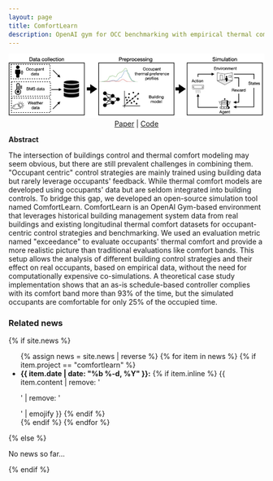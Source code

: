 ```yaml
---
layout: page
title: ComfortLearn 
description: OpenAI gym for OCC benchmarking with empirical thermal comfort 
---
```


<center>
  <img src="/assets/img/comfortlearn.jpeg"> <br />
   <a href="https://doi.org/10.1145/3563357.3566167">Paper</a> |
   <a href="https://github.com/buds-lab/ComfortLearn">Code</a>
</center>

**Abstract**

The intersection of buildings control and thermal comfort modeling may seem obvious, but there are still prevalent challenges in combining them. "Occupant centric" control strategies are mainly trained using building data but rarely leverage occupants' feedback. While thermal comfort models are developed using occupants' data but are seldom integrated into building controls. To bridge this gap, we developed an open-source simulation tool named ComfortLearn. ComfortLearn is an OpenAI Gym-based environment that leverages historical building management system data from real buildings and existing longitudinal thermal comfort datasets for occupant-centric control strategies and benchmarking. We used an evaluation metric named "exceedance" to evaluate occupants' thermal comfort and provide a more realistic picture than traditional evaluations like comfort bands. This setup allows the analysis of different building control strategies and their effect on real occupants, based on empirical data, without the need for computationally expensive co-simulations. A theoretical case study implementation shows that an as-is schedule-based controller complies with its comfort band more than 93% of the time, but the simulated occupants are comfortable for only 25% of the occupied time.

<div>
<h3> Related news</h3>
  {% if site.news  %}
    <ul>
    {% assign news = site.news | reverse %}
    {% for item in news %}
      {% if item.project == "comfortlearn" %}
      <li>
        <strong>{{ item.date | date: "%b %-d, %Y" }}:</strong>
          {% if item.inline %}
            {{ item.content | remove: '<p>' | remove: '</p>' | emojify }}
          {% endif %}
      </li>
      {% endif %}
    {% endfor %}
    </ul>
  {% else %}
    <p>No news so far...</p>
  {% endif %}
</div>
